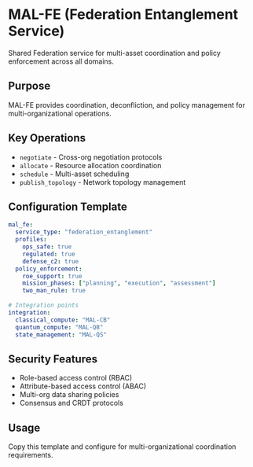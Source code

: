 # MAL-FE (Federation Entanglement Service)

Shared Federation service for multi-asset coordination and policy enforcement across all domains.

## Purpose

MAL-FE provides coordination, deconfliction, and policy management for multi-organizational operations.

## Key Operations

- `negotiate` - Cross-org negotiation protocols
- `allocate` - Resource allocation coordination
- `schedule` - Multi-asset scheduling
- `publish_topology` - Network topology management

## Configuration Template

```yaml
mal_fe:
  service_type: "federation_entanglement"
  profiles:
    ops_safe: true
    regulated: true
    defense_c2: true
  policy_enforcement:
    roe_support: true
    mission_phases: ["planning", "execution", "assessment"]
    two_man_rule: true
  
# Integration points
integration:
  classical_compute: "MAL-CB"
  quantum_compute: "MAL-QB" 
  state_management: "MAL-QS"
```

## Security Features

- Role-based access control (RBAC)
- Attribute-based access control (ABAC) 
- Multi-org data sharing policies
- Consensus and CRDT protocols

## Usage

Copy this template and configure for multi-organizational coordination requirements.